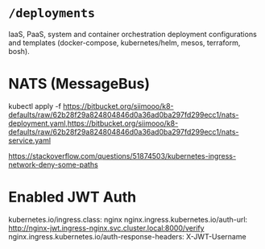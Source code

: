 # `/deployments`

IaaS, PaaS, system and container orchestration deployment configurations and templates (docker-compose, kubernetes/helm, mesos, terraform, bosh).

# NATS (MessageBus)

kubectl apply -f https://bitbucket.org/siimooo/k8-defaults/raw/62b28f29a824804846d0a36ad0ba297fd299ecc1/nats-deployment.yaml,https://bitbucket.org/siimooo/k8-defaults/raw/62b28f29a824804846d0a36ad0ba297fd299ecc1/nats-service.yaml

https://stackoverflow.com/questions/51874503/kubernetes-ingress-network-deny-some-paths

# Enabled JWT Auth

kubernetes.io/ingress.class: nginx
nginx.ingress.kubernetes.io/auth-url: http://nginx-jwt.ingress-nginx.svc.cluster.local:8000/verify
nginx.ingress.kubernetes.io/auth-response-headers: X-JWT-Username